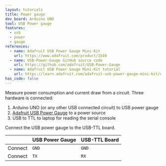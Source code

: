 ```yaml
---
layout: tutorials
title: Power gauge
dev_board: Arduino UNO
tool: USB Power gauge
features:
  - usb
  - power
  - gauge
references:
  - name: Adafruit USB Power Gauge Mini-Kit
    url: https://www.adafruit.com/product/1549
  - name: USB-Power-Gauge GitHub source code
    url: https://github.com/adafruit/USB-Power-Gauge
  - name: Adafruit USB Power Gauge Mini-Kit tutorial
    url: https://learn.adafruit.com/adafruit-usb-power-gauge-mini-kit/overview
has_code: false
---
```


Measure power consumption and current draw from a circuit. Three hardware is connected:

1. Arduino UNO (or any other USB connected circuit) to USB power gauge
1. [Adafruit USB Power Gauge](https://www.adafruit.com/product/1549) to a power source
1. USB to TTL to laptop for reading the serial console

Connect the USB power gauge to the USB-TTL board.

| | USB Power Gauge | USB-TTL Board |
| ------ | ------ | ------ |
| Connect | `GND`| `GND`|
| Connect | `TX`| `RX`
